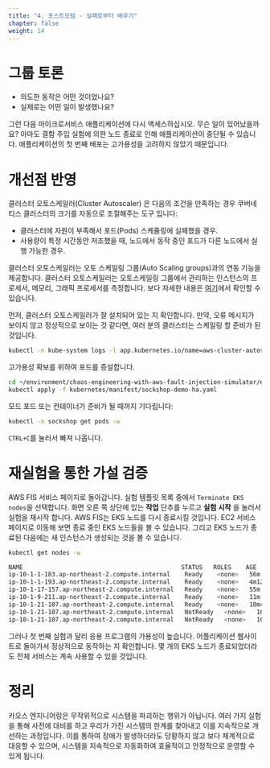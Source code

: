 ```yaml
---
title: "4. 포스트모텀 - 실패로부터 배우기"
chapter: false
weight: 14
---
```


# 그룹 토론

+ 의도한 동작은 어떤 것이었나요?
+ 실제로는 어떤 일이 발생했나요?

그런 다음 마이크로서비스 애플리케이션에 다시 액세스하십시오. 무슨 일이 있어났을까요? 아마도 결함 주입 실험에 의한 노드 종료로 인해 애플리케이션이 중단될 수 있습니다. 애플리케이션의 첫 번째 배포는 고가용성을 고려하지 않았기 때문입니다.

# 개선점 반영

클러스터 오토스케일러(Cluster Autoscaler) 은 다음의 조건을 만족하는 경우 쿠버네티스 클러스터의 크기를 자동으로 조절해주는 도구 입니다:

+ 클러스터에 자원이 부족해서 포드(Pods) 스케쥴링에 실패했을 경우.
+ 사용량이 특정 시간동안 저조했을 때, 노드에서 동작 중인 포드가 다른 노드에서 실행 가능한 경우.

클러스터 오토스케일러는 오토 스케일링 그룹(Auto Scaling groups)과의 연동 기능을 제공합니다. 클러스터 오토스케일러는 오토스케일링 그룹에서 관리하는 인스턴스의 프로세서, 메모리, 그래픽 프로세서를 측정합니다. 보다 자세한 내용은 [여기](https://github.com/kubernetes/autoscaler/tree/master/cluster-autoscaler/cloudprovider/aws)에서 확인할 수 있습니다.

먼저, 클러스터 오토스케일러가 잘 설치되어 있는 지 확인합니다. 만약, 오류 메시지가 보이지 않고 정상적으로 보이는 것 같다면, 여러 분의 클러스터는 스케일링 할 준비가 된 것입니다.
```sh
kubectl -n kube-system logs -l app.kubernetes.io/name=aws-cluster-autoscaler
```

고가용성 확보를 위하여 포드를 증설합니다.
```sh
cd ~/environment/chaos-engineering-with-aws-fault-injection-simulator/eks/
kubectl apply -f kubernetes/manifest/sockshop-demo-ha.yaml
```

모드 포드 또는 컨테이너가 준비가 될 때까지 기다립니다:
```sh
kubectl -n sockshop get pods -w
```
`CTRL+C`를 눌러서 빠져 나옵니다.

# 재실험을 통한 가설 검증

AWS FIS 서비스 페이지로 돌아갑니다. 실험 템플릿 목록 중에서 `Terminate EKS nodes`을 선택합니다. 화면 오른 쪽 상단에 있는 **작업** 단추를 누르고 **실험 시작** 을 눌러서 실험을 재시작 합니다. AWS FIS는 EKS 노드를 다시 종료시킬 것입니다. EC2 서비스 페이지로 이동해 보면 종료 중인 EKS 노드들을 볼 수 있습니다. 그리고 EKS 노드가 종료된 다음에는 새 인스턴스가 생성되는 것을 볼 수 있습니다.

```sh
kubectl get nodes -w
```
```sh
NAME                                            STATUS   ROLES    AGE     VERSION
ip-10-1-1-183.ap-northeast-2.compute.internal    Ready    <none>   56m     v1.20.4-eks-6b7464
ip-10-1-1-193.ap-northeast-2.compute.internal    Ready    <none>   4m12s   v1.20.4-eks-6b7464
ip-10-1-17-157.ap-northeast-2.compute.internal   Ready    <none>   55m     v1.20.4-eks-6b7464
ip-10-1-9-211.ap-northeast-2.compute.internal    Ready    <none>   11m     v1.20.4-eks-6b7464
ip-10-1-21-107.ap-northeast-2.compute.internal   Ready    <none>   10m40s   v1.20.4-eks-6b7464
ip-10-1-21-107.ap-northeast-2.compute.internal   NotReady   <none>   10m40s   v1.20.4-eks-6b7464
ip-10-1-21-107.ap-northeast-2.compute.internal   NotReady   <none>   10m40s   v1.20.4-eks-6b7464
```

그러나 첫 번째 실험과 달리 응용 프로그램의 가용성이 높습니다. 어플리케이션 웹사이트로 돌아가서 정상적으로 동작하는 지 확인합니다. 몇 개의 EKS 노드가 종료되었더라도 전체 서비스는 계속 사용할 수 있을 것입니다.

# 정리

카오스 엔지니어링은 무작위적으로 시스템을 파괴하는 행위가 아닙니다. 여러 가지 실험을 통해 사전에 대비를 하고 우리가 가진 시스템의 한계를 찾아내고 이를 지속적으로 개선하는 과정입니다. 이를 통하여 장애가 발생하더라도 당황하지 않고 보다 체계적으로 대응할 수 있으며, 시스템을 지속적으로 자동화하여 효율적이고 안정적으로 운영할 수 있게 됩니다.
